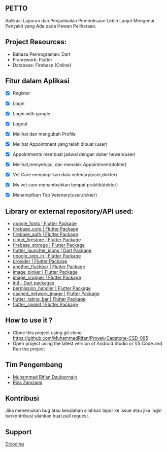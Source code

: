 ## PETTO

 Aplikasi Laporan dan Penjadwalan Pemeriksaan Lebih Lanjut Mengenai Penyakit yang Ada pada Hewan Peliharaan.

## Project Resources: 

- Bahasa Pemrograman: Dart
- Framework: Flutter
- Database: Firebase (Online)

##  Fitur dalam Aplikasi
-  [x] Register
-  [x] Login
-  [x] Login with google
-  [x] Logout
-  [x] Melihat dan mengubah Profile
-  [x] Melihat Appointment yang telah dibuat (user)
-  [x] Appointments membuat jadwal dengan doker hewan(user)
-  [x] Melihat,menyetujui, dan menolak Appointment(dokter)
-  [x] Vet Care menampilkan data vetenary(user,dokter)
-  [x] My vet care menambahkan tempat praktik(dokter)
-  [x] Menampilkan Top Vetenary(user,dokter)


## Library or external repository/API used:
- [google_fonts | Flutter Package](https://pub.dev/packages/google_fonts)
- [firebase_core | Flutter Package](https://pub.dev/packages/firebase_core)
- [firebase_auth | Flutter Package](https://pub.dev/packages/firebase_auth)
- [cloud_firestore | Flutter Package](https://pub.dev/packages/cloud_firestore)
- [firebase_storage | Flutter Package](https://pub.dev/packages/firebase_storage)
- [flutter_launcher_icons | Dart Package](https://pub.dev/packages/flutter_launcher_icons/install)
- [google_sign_in | Flutter Package](https://pub.dev/packages/google_sign_in)
- [provider | Flutter Package](https://pub.dev/packages/provider)
- [another_flushbar | Flutter Package](https://pub.dev/packages/another_flushbar)
- [image_picker | Flutter Package](https://pub.dev/packages/image_picker)
- [image_cropper | Flutter Package](https://pub.dev/packages/image_cropper)
- [intl - Dart packages](https://pub.dev/packages/intl)
- [permission_handler | Flutter Package](https://pub.dev/packages/permission_handler)
- [cached_network_image | Flutter Package](https://pub.dev/packages/cached_network_image)
- [flutter_rating_bar | Flutter Package](https://pub.dev/packages/flutter_rating_bar)
- [flutter_spinkit | Flutter Package](https://pub.dev/packages/flutter_spinkit)

## How to use it ?
- Clone this project using git clone https://github.com/MuhammadRifan/Proyek-Capstone-CSD-095
- Open project using the latest version of Android Studio or VS Code and Run the project

## Tim Pengembang
- [Muhammad Rif’an Dzulqornain](https://github.com/MuhammadRifan)
- [Riza Zamzami](https://github.com/mindflayers10)

## Kontribusi
Jika menemukan bug atau kesalahan silahkan lapor ke issue atau jika ingin berkontribusi silahkan buat pull request.

## Support
[Dicoding](https://dicoding.com/)
